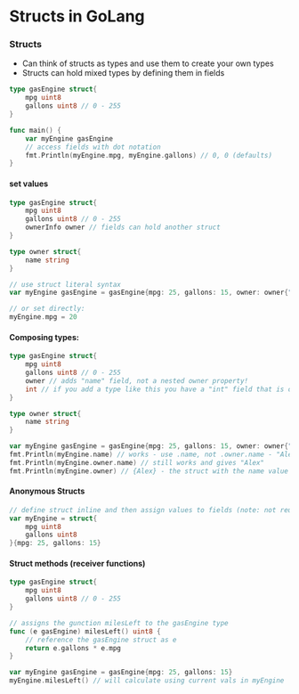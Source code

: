 # Structs in GoLang

### Structs

- Can think of structs as types and use them to create your own types
- Structs can hold mixed types by defining them in fields

```go
type gasEngine struct{
    mpg uint8
    gallons uint8 // 0 - 255
}

func main() {
    var myEngine gasEngine
    // access fields with dot notation
    fmt.Println(myEngine.mpg, myEngine.gallons) // 0, 0 (defaults)
}
```

#### set values

```go
type gasEngine struct{
    mpg uint8
    gallons uint8 // 0 - 255
    ownerInfo owner // fields can hold another struct
}

type owner struct{
    name string
}

// use struct literal syntax
var myEngine gasEngine = gasEngine{mpg: 25, gallons: 15, owner: owner{"Alex"}}

// or set directly:
myEngine.mpg = 20
```

#### Composing types:

```go
type gasEngine struct{
    mpg uint8
    gallons uint8 // 0 - 255
    owner // adds "name" field, not a nested owner property!
    int // if you add a type like this you have a "int" field that is of type int
}

type owner struct{
    name string
}

var myEngine gasEngine = gasEngine{mpg: 25, gallons: 15, owner: owner{"Alex"}}
fmt.Println(myEngine.name) // works - use .name, not .owner.name - "Alex"
fmt.Println(myEngine.owner.name) // still works and gives "Alex"
fmt.Println(myEngine.owner) // {Alex} - the struct with the name value in it (key is ommitted/implied)
```

#### Anonymous Structs

```go
// define struct inline and then assign values to fields (note: not reusable)
var myEngine = struct{
    mpg uint8
    gallons uint8
}{mpg: 25, gallons: 15}
```

#### Struct methods (receiver functions)

```go
type gasEngine struct{
    mpg uint8
    gallons uint8 // 0 - 255
}

// assigns the gunction milesLeft to the gasEngine type
func (e gasEngine) milesLeft() uint8 {
    // reference the gasEngine struct as e
    return e.gallons * e.mpg
}

var myEngine gasEngine = gasEngine{mpg: 25, gallons: 15}
myEngine.milesLeft() // will calculate using current vals in myEngine
```
